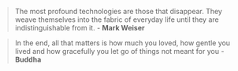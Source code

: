 > The most profound technologies are those that disappear. 
> They weave themselves into the fabric of everyday life until they are indistinguishable from it. - **Mark Weiser**


> In the end, all that matters is how much you loved, how gentle you lived and how gracefully you let go of things not meant for you - **Buddha**
